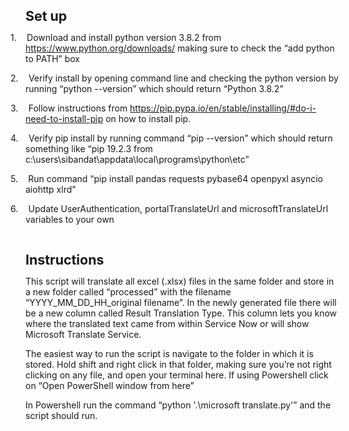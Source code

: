 <html>

<body lang=EN-GB link=blue vlink="#954F72" style='word-wrap:break-word'>

<div class=WordSection1>

<p class=MsoNormal><b><span style='font-size:16.0pt;line-height:107%'>Set up</span></b></p>

<p class=MsoListParagraphCxSpMiddle style='text-indent:-18.0pt'>1.<span
style='font:7.0pt "Times New Roman"'>&nbsp;&nbsp;&nbsp;&nbsp;&nbsp;&nbsp; </span>Download
and install python version 3.8.2 from <a
href="https://www.python.org/downloads/">https://www.python.org/downloads/</a> making
sure to check the “add python to PATH” box </p>

<p class=MsoListParagraphCxSpMiddle style='text-indent:-18.0pt'>2.<span
style='font:7.0pt "Times New Roman"'>&nbsp;&nbsp;&nbsp;&nbsp;&nbsp;&nbsp; </span>Verify
install by opening command line and checking the python version by running “python
--version” which should return “Python 3.8.2”</p>

<p class=MsoListParagraphCxSpMiddle style='text-indent:-18.0pt'>3.<span
style='font:7.0pt "Times New Roman"'>&nbsp;&nbsp;&nbsp;&nbsp;&nbsp;&nbsp; </span>Follow
instructions from <a
href="https://pip.pypa.io/en/stable/installing/#do-i-need-to-install-pip">https://pip.pypa.io/en/stable/installing/#do-i-need-to-install-pip</a>
on how to install pip. </p>

<p class=MsoListParagraphCxSpMiddle style='text-indent:-18.0pt'>4.<span
style='font:7.0pt "Times New Roman"'>&nbsp;&nbsp;&nbsp;&nbsp;&nbsp;&nbsp; </span>Verify
pip install by running command “pip --version” which should return something
like “pip 19.2.3 from c:\users\sibandat\appdata\local\programs\python\etc”</p>

<p class=MsoListParagraphCxSpMiddle style='text-indent:-18.0pt'>5.<span
style='font:7.0pt "Times New Roman"'>&nbsp;&nbsp;&nbsp;&nbsp;&nbsp;&nbsp; </span>Run
command “pip install pandas requests pybase64 openpyxl asyncio aiohttp xlrd”</p>

<p class=MsoListParagraphCxSpLast style='text-indent:-18.0pt'>6.<span
style='font:7.0pt "Times New Roman"'>&nbsp;&nbsp;&nbsp;&nbsp;&nbsp;&nbsp; </span>Update
UserAuthentication, portalTranslateUrl and microsoftTranslateUrl variables to
your own</p>

<p class=MsoNormal>&nbsp;</p>

<p class=MsoNormal><b><span style='font-size:16.0pt;line-height:107%'>Instructions</span></b></p>

<p class=MsoNormal>This script will translate all excel (.xlsx) files in the
same folder and store in a new folder called “processed” with the filename
“YYYY_MM_DD_HH_original filename”. In the newly generated file there will be a
new column called Result Translation Type. This column lets you know where the
translated text came from within Service Now or will show Microsoft Translate
Service.</p>

<p class=MsoNormal>The easiest way to run the script is navigate to the folder
in which it is stored. Hold shift and right click in that folder, making sure
you’re not right clicking on any file, and open your terminal here. If using
Powershell click on “Open PowerShell window from here”</p>

<p class=MsoNoSpacing>In Powershell run the command “python '.\microsoft
translate.py'” and the script should run.</p>

</div>

</body>

</html>
